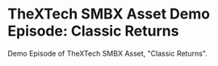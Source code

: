 # TheXTech SMBX Asset Demo Episode: Classic Returns
Demo Episode of TheXTech SMBX Asset, "Classic Returns".
